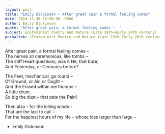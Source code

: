 ```yaml
---
layout: post
title: "Emily Dickinson - After great pain a formal feeling comes"
date: 2024-12-30 12:00:00 -0000
author: Emily Dickinson
quote: "After great pain, a formal feeling comes –  "
subject: Ecofeminist Poetry and Nature (Late 19th–Early 20th century)
permalink: /Ecofeminist Poetry and Nature (Late 19th–Early 20th century)/Emily Dickinson/Emily Dickinson - After great pain a formal feeling comes
---
```


After great pain, a formal feeling comes –  
The nerves sit ceremonious, like tombs –  
The stiff Heart questions, was it He, that bore,  
And Yesterday, or Centuries before?  

The Feet, mechanical, go round –  
Of Ground, or Air, or Ought –  
And the Erased within me thumps –  
A little drum,  
So big the dust – that pets the Pain!  

Then also – for the killing winds –  
That are the last to call –  
For the happiest hours of my life – whose loss larger than large –  


- Emily Dickinson
